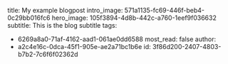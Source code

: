 title: My example blogpost
intro_image: 571a1135-fc69-446f-beb4-0c29bb016fc6
hero_image: 105f3894-4d8b-442c-a760-1eef9f036632
subtitle: This is the blog subtitle
tags:
  - 6269a8a0-71af-4162-aad1-061ae0dd6588
most_read: false
author:
  - a2c4e16c-0dca-45f1-905e-ae2a71bc1b6e
id: 3f86d200-2407-4803-b7b2-7c6f6f02362d
